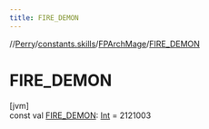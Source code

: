 ```yaml
---
title: FIRE_DEMON
---
```

//[Perry](../../../index.html)/[constants.skills](../index.html)/[FPArchMage](index.html)/[FIRE_DEMON](-f-i-r-e_-d-e-m-o-n.html)



# FIRE_DEMON



[jvm]\
const val [FIRE_DEMON](-f-i-r-e_-d-e-m-o-n.html): [Int](https://kotlinlang.org/api/latest/jvm/stdlib/kotlin/-int/index.html) = 2121003




